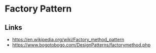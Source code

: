 # Factory Pattern

## Links

- <https://en.wikipedia.org/wiki/Factory_method_pattern>
- <https://www.bogotobogo.com/DesignPatterns/factorymethod.php>
